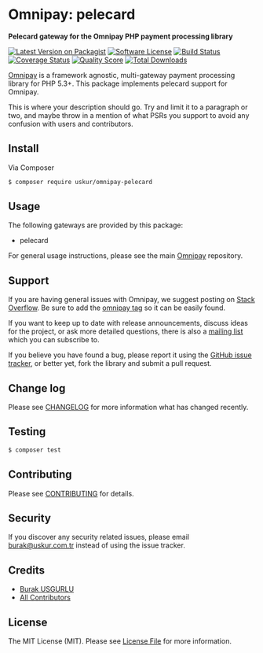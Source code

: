 # Omnipay: pelecard

**Pelecard gateway for the Omnipay PHP payment processing library**

[![Latest Version on Packagist](https://img.shields.io/packagist/v/uskur/omnipay-pelecard.svg?style=flat-square)](https://packagist.org/packages/uskur/omnipay-pelecard)
[![Software License](https://img.shields.io/badge/license-MIT-brightgreen.svg?style=flat-square)](LICENSE.md)
[![Build Status](https://img.shields.io/travis/uskur/omnipay-pelecard/master.svg?style=flat-square)](https://travis-ci.org/uskur/omnipay-pelecard)
[![Coverage Status](https://img.shields.io/scrutinizer/coverage/g/uskur/omnipay-pelecard.svg?style=flat-square)](https://scrutinizer-ci.com/g/uskur/omnipay-pelecard/code-structure)
[![Quality Score](https://img.shields.io/scrutinizer/g/uskur/omnipay-pelecard.svg?style=flat-square)](https://scrutinizer-ci.com/g/uskur/omnipay-pelecard)
[![Total Downloads](https://img.shields.io/packagist/dt/uskur/omnipay-pelecard.svg?style=flat-square)](https://packagist.org/packages/uskur/omnipay-pelecard)


[Omnipay](https://github.com/thephpleague/omnipay) is a framework agnostic, multi-gateway payment
processing library for PHP 5.3+. This package implements pelecard support for Omnipay.

This is where your description should go. Try and limit it to a paragraph or two, and maybe throw in a mention of what
PSRs you support to avoid any confusion with users and contributors.

## Install

Via Composer

``` bash
$ composer require uskur/omnipay-pelecard
```

## Usage

The following gateways are provided by this package:

 * pelecard

For general usage instructions, please see the main [Omnipay](https://github.com/thephpleague/omnipay) repository.

## Support

If you are having general issues with Omnipay, we suggest posting on
[Stack Overflow](http://stackoverflow.com/). Be sure to add the
[omnipay tag](http://stackoverflow.com/questions/tagged/omnipay) so it can be easily found.

If you want to keep up to date with release announcements, discuss ideas for the project,
or ask more detailed questions, there is also a [mailing list](https://groups.google.com/forum/#!forum/omnipay) which
you can subscribe to.

If you believe you have found a bug, please report it using the [GitHub issue tracker](https://github.com/uskur/omnipay-pelecard/issues),
or better yet, fork the library and submit a pull request.

## Change log

Please see [CHANGELOG](CHANGELOG.md) for more information what has changed recently.

## Testing

``` bash
$ composer test
```

## Contributing

Please see [CONTRIBUTING](CONTRIBUTING.md) for details.

## Security

If you discover any security related issues, please email burak@uskur.com.tr instead of using the issue tracker.

## Credits

- [Burak USGURLU](https://github.com/busgurlu)
- [All Contributors](../../contributors)

## License

The MIT License (MIT). Please see [License File](LICENSE.md) for more information.
